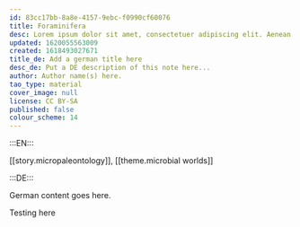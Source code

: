 ```yaml
---
id: 83cc17bb-8a8e-4157-9ebc-f0990cf60076
title: Foraminifera
desc: Lorem ipsum dolor sit amet, consectetuer adipiscing elit. Aenean commodo ligula eget dolor. Aenean massa. Cum sociis natoque penatibus et magnis dis parturient montes, nascetur ridiculus mus. Donec quam felis, ultricies nec, pellentesque eu, pretium quis, sem. Nulla consequat massa quis enim.
updated: 1620055563009
created: 1618493027671
title_de: Add a german title here
desc_de: Put a DE description of this note here...
author: Author name(s) here.
tao_type: material
cover_image: null
license: CC BY-SA
published: false
colour_scheme: 14
---
```


:::EN:::

[[story.micropaleontology]], [[theme.microbial worlds]]

:::DE:::

German content goes here.

Testing here
